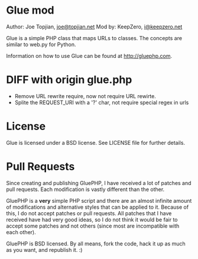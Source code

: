 Glue mod
========

Author: Joe Topjian, joe@topjian.net
Mod by: KeepZero, i@keepzero.net

Glue is a simple PHP class that maps URLs to classes. The concepts are similar to web.py for Python.

Information on how to use Glue can be found at http://gluephp.com.

DIFF with origin glue.php
=========================
- Remove URL rewrite require, now not require URL rewirte.
- Splite the REQUEST_URI with a '?' char, not require special regex in urls


License
=======
Glue is licensed under a BSD license. See LICENSE file for further details.

Pull Requests
=============
Since creating and publishing GluePHP, I have received a lot of patches and pull requests. Each
modification is vastly different than the other.

GluePHP is a __very__ simple PHP script and there are an almost infinite amount of modifications
and alternative styles that can be applied to it. Because of this, I do not accept patches or
pull requests. All patches that I have received have had very good ideas, so I do not think it
would be fair to accept some patches and not others (since most are incompatible with each other).

GluePHP is BSD licensed. By all means, fork the code, hack it up as much as you want, and 
republish it. :)
